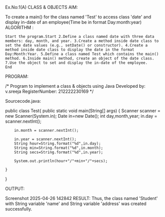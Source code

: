 Ex.No:1(A) CLASS & OBJECTS
AIM:

To create a main() for the class named 'Test' to access class 'date' and display in-date of an employee(Time be in format Day:month:year)
ALGORITHM :

    Start the program.Start 2.Define a class named date with three data members: day, month, and year. 3.Create a method inside date class to set the date values (e.g., setDate() or constructor). 4.Create a method inside date class to display the date in the format Day:Month:Year. 5.Define a class named Test which contains the main() method. 6.Inside main() method, create an object of the date class. 7.Use the object to set and display the in-date of the employee.
    End

PROGRAM:

/*
Program to implement a class & objects using Java
Developed by: v.sreeja
RegisterNumber:  212222230169
*/

Sourcecode.java:

public class Test{
    public static void main(String[] args)
    {
         Scanner scanner = new Scanner(System.in);
        Date in=new Date();
        int day,month,year;
        in.day = scanner.nextInt();

        in.month = scanner.nextInt();
 
        in.year = scanner.nextInt();
        String hour=String.format("%d",in.day);
        String min=String.format("%d",in.month);
        String secs=String.format("%d",in.year);
        
        System.out.println(hour+"/"+min+"/"+secs);
       
    }
}

OUTPUT:

Screenshot 2025-04-26 142842
RESULT:
Thus, the class named 'Student' with String variable 'name' and String variable 'address' was created successfully.
